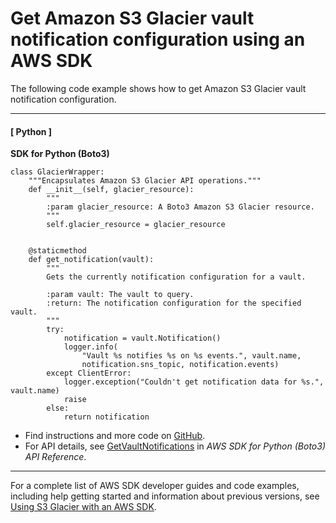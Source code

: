 # Get Amazon S3 Glacier vault notification configuration using an AWS SDK<a name="example_glacier_GetVaultNotifications_section"></a>

The following code example shows how to get Amazon S3 Glacier vault notification configuration\.

------
#### [ Python ]

**SDK for Python \(Boto3\)**  
  

```
class GlacierWrapper:
    """Encapsulates Amazon S3 Glacier API operations."""
    def __init__(self, glacier_resource):
        """
        :param glacier_resource: A Boto3 Amazon S3 Glacier resource.
        """
        self.glacier_resource = glacier_resource


    @staticmethod
    def get_notification(vault):
        """
        Gets the currently notification configuration for a vault.

        :param vault: The vault to query.
        :return: The notification configuration for the specified vault.
        """
        try:
            notification = vault.Notification()
            logger.info(
                "Vault %s notifies %s on %s events.", vault.name,
                notification.sns_topic, notification.events)
        except ClientError:
            logger.exception("Couldn't get notification data for %s.", vault.name)
            raise
        else:
            return notification
```
+  Find instructions and more code on [GitHub](https://github.com/awsdocs/aws-doc-sdk-examples/tree/main/python/example_code/glacier#code-examples)\. 
+  For API details, see [GetVaultNotifications](https://docs.aws.amazon.com/goto/boto3/glacier-2012-06-01/GetVaultNotifications) in *AWS SDK for Python \(Boto3\) API Reference*\. 

------

For a complete list of AWS SDK developer guides and code examples, including help getting started and information about previous versions, see [Using S3 Glacier with an AWS SDK](sdk-general-information-section.md)\.